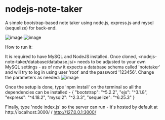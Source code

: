 # nodejs-note-taker
A simple bootstrap-based note taker using node.js, express.js and mysql (sequelize) for back-end.

![image](https://user-images.githubusercontent.com/108158031/198747371-1801ee31-31dc-48b8-80d3-9c45f5f513fa.png)
![image](https://user-images.githubusercontent.com/108158031/198747628-437f3a08-09e3-4b10-b5b5-9dac9bbc1146.png)



How to run it:
 
It is required to have MySQL and NodeJS installed. Once cloned, <nodejs-note-taker/database/database.js/> needs to be adjusted to your own MySQL settings - as of now it expects a database schema called 'notetaker' and will try to log in using user 'root' and the password '123456'. Change the parameters as needed: ![image](https://user-images.githubusercontent.com/108158031/209033261-300b452e-118f-4954-93ac-b3e5f055e24d.png)

Once the setup is done, type 'npm install' on the terminal so all the dependencies can be installed - 
{
    "bootstrap": "^5.2.2",
    "ejs": "^3.1.8",
    "express": "^4.18.2",
    "mysql2": "^2.3.3",
    "sequelize": "^6.25.3"
  }

Finally, type 'node index.js' so the server can run - it's hosted by default at http://localhost:3000/ / http://127.0.0.1:3000/
